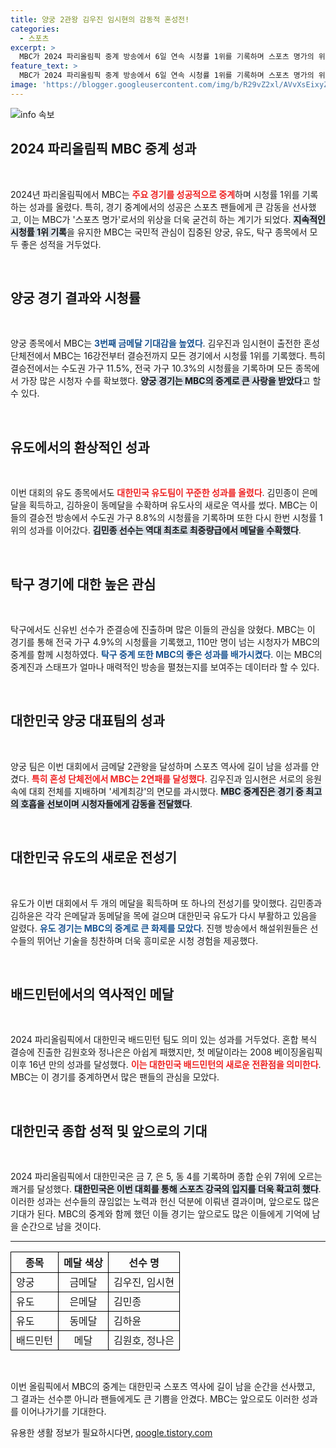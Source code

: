 ```yaml
---
title: 양궁 2관왕 김우진 임시현의 감동적 혼성전!
categories:
  - 스포츠
excerpt: >
  MBC가 2024 파리올림픽 중계 방송에서 6일 연속 시청률 1위를 기록하며 스포츠 명가의 위상을 재확인했다. 양궁 금메달, 유도 은·동메달, 그리고 배드민턴 메달까지, 국민적 관심이 집중된 경기에서 압도적인 시청률로 양궁 혼성 단체전에서 2연패의 쾌거까지 이뤘다!
feature_text: >
  MBC가 2024 파리올림픽 중계 방송에서 6일 연속 시청률 1위를 기록하며 스포츠 명가의 위상을 재확인했다. 양궁 금메달, 유도 은·동메달, 그리고 배드민턴 메달까지, 국민적 관심이 집중된 경기에서 압도적인 시청률로 양궁 혼성 단체전에서 2연패의 쾌거까지 이뤘다!
image: 'https://blogger.googleusercontent.com/img/b/R29vZ2xl/AVvXsEixyZcFfHzMRdzZMjFBmAUKJYCLCGyLL1o632UiGVXcaFdKo_bkvkuCioo0uUKlGfBVcT3P84aROyZIXSBEx3Aw5nCQ3pTgDom1WDC4m8eifvWiAmWEEVb4x6G_l8C0QH225ldMjyaFvpxGEBGNO37VmDTDMHGhJPq73UglMfDca1-0aw/s1600/blogspot.png'
---
```


<p><img src="https://blogger.googleusercontent.com/img/b/R29vZ2xl/AVvXsEixyZcFfHzMRdzZMjFBmAUKJYCLCGyLL1o632UiGVXcaFdKo_bkvkuCioo0uUKlGfBVcT3P84aROyZIXSBEx3Aw5nCQ3pTgDom1WDC4m8eifvWiAmWEEVb4x6G_l8C0QH225ldMjyaFvpxGEBGNO37VmDTDMHGhJPq73UglMfDca1-0aw/s1600/blogspot.png" alt="info 속보" /></p>

<h2 data-ke-size="size26">2024 파리올림픽 MBC 중계 성과</h2>

<p data-ke-size="size16">&nbsp;</p>

<p>2024년 파리올림픽에서 MBC는 <b><span style="color: #ee2323;">주요 경기를 성공적으로 중계</span></b>하며 시청률 1위를 기록하는 성과를 올렸다. 특히, 경기 중계에서의 성공은 스포츠 팬들에게 큰 감동을 선사했고, 이는 MBC가 '스포츠 명가'로서의 위상을 더욱 굳건히 하는 계기가 되었다. <b><span style="background-color: #21538527;">지속적인 시청률 1위 기록</span></b>을 유지한 MBC는 국민적 관심이 집중된 양궁, 유도, 탁구 종목에서 모두 좋은 성적을 거두었다. </p>

<p><br></p>

<h2 data-ke-size="size26">양궁 경기 결과와 시청률</h2>

<p data-ke-size="size16">&nbsp;</p>

<p>양궁 종목에서 MBC는 <b><span style="color: #1a5490;">3번째 금메달 기대감을 높였다</span></b>. 김우진과 임시현이 출전한 혼성 단체전에서 MBC는 16강전부터 결승전까지 모든 경기에서 시청률 1위를 기록했다. 특히 결승전에서는 수도권 가구 11.5%, 전국 가구 10.3%의 시청률을 기록하며 모든 종목에서 가장 많은 시청자 수를 확보했다. <b><span style="background-color: #21538527;">양궁 경기는 MBC의 중계로 큰 사랑을 받았다</span></b>고 할 수 있다.   </p>

<p><br></p>

<h2 data-ke-size="size26">유도에서의 환상적인 성과</h2>

<p data-ke-size="size16">&nbsp;</p>

<p>이번 대회의 유도 종목에서도 <b><span style="color: #ee2323;">대한민국 유도팀이 꾸준한 성과를 올렸다</span></b>. 김민종이 은메달을 획득하고, 김하윤이 동메달을 수확하며 유도사의 새로운 역사를 썼다. MBC는 이들의 결승전 방송에서 수도권 가구 8.8%의 시청률을 기록하며 또한 다시 한번 시청률 1위의 성과를 이어갔다. <b><span style="background-color: #21538527;">김민종 선수는 역대 최초로 최중량급에서 메달을 수확했다</span></b>.   </p>

<p><br></p>

<h2 data-ke-size="size26">탁구 경기에 대한 높은 관심</h2>

<p data-ke-size="size16">&nbsp;</p>

<p>탁구에서도 신유빈 선수가 준결승에 진출하며 많은 이들의 관심을 앉혔다. MBC는 이 경기를 통해 전국 가구 4.9%의 시청률을 기록했고, 110만 명이 넘는 시청자가 MBC의 중계를 함께 시청하였다. <b><span style="color: #1a5490;">탁구 중계 또한 MBC의 좋은 성과를 배가시켰다</span></b>. 이는 MBC의 중계진과 스태프가 얼마나 매력적인 방송을 펼쳤는지를 보여주는 데이터라 할 수 있다.   </p>

<p><br></p>

<h2 data-ke-size="size26">대한민국 양궁 대표팀의 성과</h2>

<p data-ke-size="size16">&nbsp;</p>

<p>양궁 팀은 이번 대회에서 금메달 2관왕을 달성하며 스포츠 역사에 길이 남을 성과를 안겼다. <b><span style="color: #ee2323;">특히 혼성 단체전에서 MBC는 2연패를 달성했다</span></b>. 김우진과 임시현은 서로의 응원 속에 대회 전체를 지배하며 '세계최강'의 면모를 과시했다. <b><span style="background-color: #21538527;">MBC 중계진은 경기 중 최고의 호흡을 선보이며 시청자들에게 감동을 전달했다</span></b>.   </p>

<p><br></p>

<h2 data-ke-size="size26">대한민국 유도의 새로운 전성기</h2>

<p data-ke-size="size16">&nbsp;</p>

<p>유도가 이번 대회에서 두 개의 메달을 획득하며 또 하나의 전성기를 맞이했다. 김민종과 김하윤은 각각 은메달과 동메달을 목에 걸으며 대한민국 유도가 다시 부활하고 있음을 알렸다. <b><span style="color: #1a5490;">유도 경기는 MBC의 중계로 큰 화제를 모았다</span></b>. 진행 방송에서 해설위원들은 선수들의 뛰어난 기술을 칭찬하며 더욱 흥미로운 시청 경험을 제공했다.   </p>

<p><br></p>

<h2 data-ke-size="size26">배드민턴에서의 역사적인 메달</h2>

<p data-ke-size="size16">&nbsp;</p>

<p>2024 파리올림픽에서 대한민국 배드민턴 팀도 의미 있는 성과를 거두었다. 혼합 복식 결승에 진출한 김원호와 정나은은 아쉽게 패했지만, 첫 메달이라는 2008 베이징올림픽 이후 16년 만의 성과를 달성했다. <b><span style="color: #ee2323;">이는 대한민국 배드민턴의 새로운 전환점을 의미한다</span></b>. MBC는 이 경기를 중계하면서 많은 팬들의 관심을 모았다.   </p>

<p><br></p>

<h2 data-ke-size="size26">대한민국 종합 성적 및 앞으로의 기대</h2>

<p data-ke-size="size16">&nbsp;</p>

<p>2024 파리올림픽에서 대한민국은 금 7, 은 5, 동 4를 기록하며 종합 순위 7위에 오르는 쾌거를 달성했다. <b><span style="background-color: #21538527;">대한민국은 이번 대회를 통해 스포츠 강국의 입지를 더욱 확고히 했다</span></b>. 이러한 성과는 선수들의 끊임없는 노력과 헌신 덕분에 이뤄낸 결과이며, 앞으로도 많은 기대가 된다. MBC의 중계와 함께 했던 이들 경기는 앞으로도 많은 이들에게 기억에 남을 순간으로 남을 것이다.   </p>

<hr>

<table style="width: 100%; border-collapse: collapse;">
    <tr>
        <th style="border: 1px solid black; text-align: center;">종목</th>
        <th style="border: 1px solid black; text-align: center;">메달 색상</th>
        <th style="border: 1px solid black; text-align: center;">선수 명</th>
    </tr>
    <tr>
        <td style="border: 1px solid black;">양궁</td>
        <td style="border: 1px solid black; text-align: center;">금메달</td>
        <td style="border: 1px solid black;">김우진, 임시현</td>
    </tr>
    <tr>
        <td style="border: 1px solid black;">유도</td>
        <td style="border: 1px solid black; text-align: center;">은메달</td>
        <td style="border: 1px solid black;">김민종</td>
    </tr>
    <tr>
        <td style="border: 1px solid black;">유도</td>
        <td style="border: 1px solid black; text-align: center;">동메달</td>
        <td style="border: 1px solid black;">김하윤</td>
    </tr>
    <tr>
        <td style="border: 1px solid black;">배드민턴</td>
        <td style="border: 1px solid black; text-align: center;">메달</td>
        <td style="border: 1px solid black;">김원호, 정나은</td>
    </tr>
</table> 

<p data-ke-size="size16">&nbsp;</p>

<p>이번 올림픽에서 MBC의 중계는 대한민국 스포츠 역사에 길이 남을 순간을 선사했고, 그 결과는 선수뿐 아니라 팬들에게도 큰 기쁨을 안겼다. MBC는 앞으로도 이러한 성과를 이어나가기를 기대한다.</p>
유용한 생활 정보가 필요하시다면, <a href="https://qoogle.tistory.com" rel="dofollow">qoogle.tistory.com</a>


